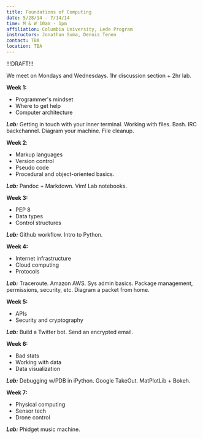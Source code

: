 ```yaml
---
title: Foundations of Computing 
date: 5/28/14 - 7/14/14
time: M & W 10am - 1pm 
affiliation: Columbia University, Lede Program
instructors: Jonathan Soma, Dennis Tenen
contact: TBA 
location: TBA 
---
```


!!!DRAFT!!!

We meet on Mondays and Wednesdays. 1hr discussion section + 2hr lab. 

**Week 1:**  
- Programmer's mindset
- Where to get help
- Computer architecture

***Lab:*** Getting in touch with your inner terminal. Working with files. Bash. IRC backchannel. Diagram your machine. File cleanup.

**Week 2**:
- Markup languages
- Version control
- Pseudo code
- Procedural and object-oriented basics.

***Lab:*** Pandoc + Markdown. Vim! Lab notebooks.

**Week 3:**
- PEP 8
- Data types
- Control structures

***Lab:*** Github workflow. Intro to Python.

**Week 4:**
- Internet infrastructure 
- Cloud computing
- Protocols

***Lab:*** Traceroute. Amazon AWS. Sys admin basics. Package management, permissions, security, etc. Diagram a packet from home.

**Week 5:**
- APIs
- Security and cryptography 

***Lab:*** Build a Twitter bot. Send an encrypted email.

**Week 6:**
- Bad stats 
- Working with data
- Data visualization 

***Lab:*** Debugging w/PDB in iPython. Google TakeOut. MatPlotLib + Bokeh. 

**Week 7:**
- Physical computing
- Sensor tech
- Drone control

***Lab:*** Phidget music machine.
